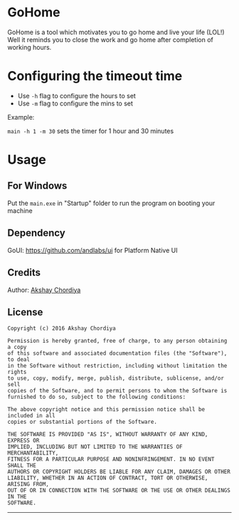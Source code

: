 # GoHome
GoHome is a tool which motivates you to go home and live your life (LOL!) 
Well it reminds you to close the work and go home after completion of working hours.

# Configuring the timeout time

- Use `-h` flag to configure the hours to set
- Use `-m` flag to configure the mins to set

Example:

`main -h 1 -m 30` sets the timer for 1 hour and 30 minutes

# Usage

## For Windows
Put the `main.exe` in "Startup" folder to run the program on booting your machine

## Dependency

GoUI: https://github.com/andlabs/ui for Platform Native UI

Credits
-------

Author: [Akshay Chordiya](https://github.com/AkshayChordiya)

License
-------

    Copyright (c) 2016 Akshay Chordiya

    Permission is hereby granted, free of charge, to any person obtaining a copy
    of this software and associated documentation files (the "Software"), to deal
    in the Software without restriction, including without limitation the rights
    to use, copy, modify, merge, publish, distribute, sublicense, and/or sell
    copies of the Software, and to permit persons to whom the Software is
    furnished to do so, subject to the following conditions:

    The above copyright notice and this permission notice shall be included in all
    copies or substantial portions of the Software.

    THE SOFTWARE IS PROVIDED "AS IS", WITHOUT WARRANTY OF ANY KIND, EXPRESS OR
    IMPLIED, INCLUDING BUT NOT LIMITED TO THE WARRANTIES OF MERCHANTABILITY,
    FITNESS FOR A PARTICULAR PURPOSE AND NONINFRINGEMENT. IN NO EVENT SHALL THE
    AUTHORS OR COPYRIGHT HOLDERS BE LIABLE FOR ANY CLAIM, DAMAGES OR OTHER
    LIABILITY, WHETHER IN AN ACTION OF CONTRACT, TORT OR OTHERWISE, ARISING FROM,
    OUT OF OR IN CONNECTION WITH THE SOFTWARE OR THE USE OR OTHER DEALINGS IN THE
    SOFTWARE.



---
